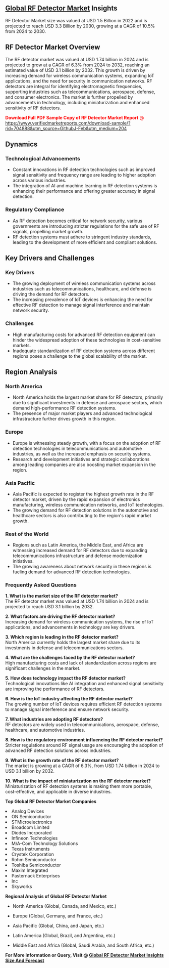 <h2><a href="https://www.verifiedmarketreports.com/download-sample/?rid=704888&amp;utm_source=GithubJ&amp;utm_medium=204" target="_blank">Global RF Detector Market</a> Insights</h2><p>RF Detector Market size was valued at USD 1.5 Billion in 2022 and is projected to reach USD 3.3 Billion by 2030, growing at a CAGR of 10.5% from 2024 to 2030.</p><p> <h2>RF Detector Market Overview</h2> <p>The RF detector market was valued at USD 1.74 billion in 2024 and is projected to grow at a CAGR of 6.3% from 2024 to 2032, reaching an estimated value of USD 3.1 billion by 2032. This growth is driven by increasing demand for wireless communication systems, expanding IoT applications, and the need for security in communication networks. RF detectors are integral for identifying electromagnetic frequencies, supporting industries such as telecommunications, aerospace, defense, and consumer electronics. The market is further propelled by advancements in technology, including miniaturization and enhanced sensitivity of RF detectors.</p> <p><p><span class=""><span style="color: #ff0000;"><strong>Download Full PDF Sample Copy of RF Detector Market Report</strong> @ </span><a href="https://www.verifiedmarketreports.com/download-sample/?rid=704888&amp;utm_source=GithubJ-Feb&amp;utm_medium=204" target="_blank">https://www.verifiedmarketreports.com/download-sample/?rid=704888&amp;utm_source=GithubJ-Feb&amp;utm_medium=204</a></span></p></p> <h2>Dynamics</h2> <h3>Technological Advancements</h3> <ul> <li>Constant innovations in RF detection technologies such as improved signal sensitivity and frequency range are leading to higher adoption across various industries.</li> <li>The integration of AI and machine learning in RF detection systems is enhancing their performance and offering greater accuracy in signal detection.</li> </ul> <h3>Regulatory Compliance</h3> <ul> <li>As RF detection becomes critical for network security, various governments are introducing stricter regulations for the safe use of RF signals, propelling market growth.</li> <li>RF detection systems must adhere to stringent industry standards, leading to the development of more efficient and compliant solutions.</li> </ul> <h2>Key Drivers and Challenges</h2> <h3>Key Drivers</h3> <ul> <li>The growing deployment of wireless communication systems across industries such as telecommunications, healthcare, and defense is driving the demand for RF detectors.</li> <li>The increasing prevalence of IoT devices is enhancing the need for effective RF detection to manage signal interference and maintain network security.</li> </ul> <h3>Challenges</h3> <ul> <li>High manufacturing costs for advanced RF detection equipment can hinder the widespread adoption of these technologies in cost-sensitive markets.</li> <li>Inadequate standardization of RF detection systems across different regions poses a challenge to the global scalability of the market.</li> </ul> <h2>Region Analysis</h2> <h3>North America</h3> <ul> <li>North America holds the largest market share for RF detectors, primarily due to significant investments in defense and aerospace sectors, which demand high-performance RF detection systems.</li> <li>The presence of major market players and advanced technological infrastructure further drives growth in this region.</li> </ul> <h3>Europe</h3> <ul> <li>Europe is witnessing steady growth, with a focus on the adoption of RF detection technologies in telecommunications and automotive industries, as well as the increased emphasis on security systems.</li> <li>Research and development initiatives and strategic collaborations among leading companies are also boosting market expansion in the region.</li> </ul> <h3>Asia Pacific</h3> <ul> <li>Asia Pacific is expected to register the highest growth rate in the RF detector market, driven by the rapid expansion of electronics manufacturing, wireless communication networks, and IoT technologies.</li> <li>The growing demand for RF detection solutions in the automotive and healthcare sectors is also contributing to the region's rapid market growth.</li> </ul> <h3>Rest of the World</h3> <ul> <li>Regions such as Latin America, the Middle East, and Africa are witnessing increased demand for RF detectors due to expanding telecommunications infrastructure and defense modernization initiatives.</li> <li>The growing awareness about network security in these regions is fueling demand for advanced RF detection technologies.</li> </ul> <h3>Frequently Asked Questions</h3> <p><strong>1. What is the market size of the RF detector market?</strong><br> The RF detector market was valued at USD 1.74 billion in 2024 and is projected to reach USD 3.1 billion by 2032.</p> <p><strong>2. What factors are driving the RF detector market?</strong><br> Increasing demand for wireless communication systems, the rise of IoT applications, and advancements in technology are key drivers.</p> <p><strong>3. Which region is leading in the RF detector market?</strong><br> North America currently holds the largest market share due to its investments in defense and telecommunications sectors.</p> <p><strong>4. What are the challenges faced by the RF detector market?</strong><br> High manufacturing costs and lack of standardization across regions are significant challenges in the market.</p> <p><strong>5. How does technology impact the RF detector market?</strong><br> Technological innovations like AI integration and enhanced signal sensitivity are improving the performance of RF detectors.</p> <p><strong>6. How is the IoT industry affecting the RF detector market?</strong><br> The growing number of IoT devices requires efficient RF detection systems to manage signal interference and ensure network security.</p> <p><strong>7. What industries are adopting RF detectors?</strong><br> RF detectors are widely used in telecommunications, aerospace, defense, healthcare, and automotive industries.</p> <p><strong>8. How is the regulatory environment influencing the RF detector market?</strong><br> Stricter regulations around RF signal usage are encouraging the adoption of advanced RF detection solutions across industries.</p> <p><strong>9. What is the growth rate of the RF detector market?</strong><br> The market is growing at a CAGR of 6.3%, from USD 1.74 billion in 2024 to USD 3.1 billion by 2032.</p> <p><strong>10. What is the impact of miniaturization on the RF detector market?</strong><br> Miniaturization of RF detection systems is making them more portable, cost-effective, and applicable in diverse industries.</p> </p><p><strong>Top Global RF Detector Market Companies</strong></p><div data-test-id=""><p><li>Analog Devices</li><li> ON Semiconductor</li><li> STMicroelectronics</li><li> Broadcom Limited</li><li> Diodes Incrporated</li><li> Infineon Technologies</li><li> M/A-Com Technology Solutions</li><li> Texas Instruments</li><li> Crystek Corporation</li><li> Rohm Semiconductor</li><li> Toshiba Semiconductor</li><li> Maxim Integrated</li><li> Pasternack Enterprises</li><li> Inc</li><li> Skyworks</li></p><div><strong>Regional Analysis of&nbsp;Global RF Detector Market</strong></div><ul><li dir="ltr"><p dir="ltr">North America&nbsp;(Global, Canada, and Mexico, etc.)</p></li><li dir="ltr"><p dir="ltr">Europe (Global, Germany, and France, etc.)</p></li><li dir="ltr"><p dir="ltr">Asia Pacific&nbsp;(Global, China, and Japan, etc.)</p></li><li dir="ltr"><p dir="ltr">Latin America&nbsp;(Global, Brazil, and Argentina, etc.)</p></li><li dir="ltr">Middle East and Africa&nbsp;(Global, Saudi Arabia, and South Africa, etc.)</li></ul><p><strong>For More Information or Query, Visit @&nbsp;</strong><strong><a href="https://www.verifiedmarketreports.com/product/rf-detector-market/?utm_source=GithubJ&amp;utm_medium=204" target="_blank">Global RF Detector Market Insights Size And Forecast</a></strong></p></div>
